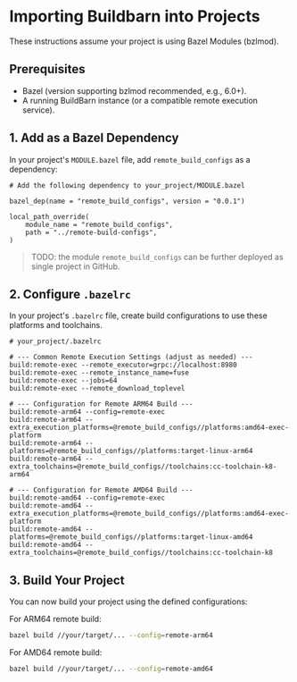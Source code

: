 # Importing Buildbarn into Projects

These instructions assume your project is using Bazel Modules (bzlmod).

## Prerequisites

* Bazel (version supporting bzlmod recommended, e.g., 6.0+).
* A running BuildBarn instance (or a compatible remote execution service).

## 1. Add as a Bazel Dependency

In your project's `MODULE.bazel` file, add `remote_build_configs` as a dependency:

```bazel
# Add the following dependency to your_project/MODULE.bazel

bazel_dep(name = "remote_build_configs", version = "0.0.1")

local_path_override(
    module_name = "remote_build_configs",
    path = "../remote-build-configs",
)
```

> TODO: the module `remote_build_configs` can be further deployed as single project in GitHub.

## 2. Configure `.bazelrc`

In your project's `.bazelrc` file, create build configurations to use these platforms and toolchains.

```bazel
# your_project/.bazelrc

# --- Common Remote Execution Settings (adjust as needed) ---
build:remote-exec --remote_executor=grpc://localhost:8980
build:remote-exec --remote_instance_name=fuse
build:remote-exec --jobs=64
build:remote-exec --remote_download_toplevel

# --- Configuration for Remote ARM64 Build ---
build:remote-arm64 --config=remote-exec
build:remote-arm64 --extra_execution_platforms=@remote_build_configs//platforms:amd64-exec-platform
build:remote-arm64 --platforms=@remote_build_configs//platforms:target-linux-arm64
build:remote-arm64 --extra_toolchains=@remote_build_configs//toolchains:cc-toolchain-k8-arm64

# --- Configuration for Remote AMD64 Build ---
build:remote-amd64 --config=remote-exec
build:remote-amd64 --extra_execution_platforms=@remote_build_configs//platforms:amd64-exec-platform
build:remote-amd64 --platforms=@remote_build_configs//platforms:target-linux-amd64
build:remote-amd64 --extra_toolchains=@remote_build_configs//toolchains:cc-toolchain-k8
```

## 3. Build Your Project

You can now build your project using the defined configurations:

For ARM64 remote build:

```bash
bazel build //your/target/... --config=remote-arm64
```

For AMD64 remote build:

```bash
bazel build //your/target/... --config=remote-amd64
```

